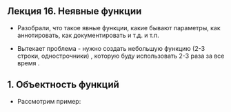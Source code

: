 ## Лекция 16. Неявные функции

* Разобрали, что такое явные функции, какие бывают параметры, как аннотировать, как документировать и т.д. и т.п.

* Вытекает проблема - нужно создать небольшую функцию (2-3 строки, однострочники) , которую буду использовать 2-3 раза за все время .

## 1. Объектность функций
* Рассмотрим пример:
```py
```